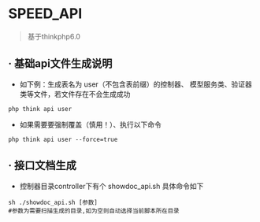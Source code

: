 SPEED_API
===============

> 基于thinkphp6.0

 ## · 基础api文件生成说明
 * 如下例：生成表名为 user（不包含表前缀）的控制器、
     模型服务类、验证器类等文件，若文件存在不会生成成功
 ```
php think api user 
```
* 如果需要要强制覆盖（慎用！）、执行以下命令
 ```
php think api user --force=true
```

 ## · 接口文档生成
 * 控制器目录controller下有个 showdoc_api.sh 具体命令如下
 ```
sh ./showdoc_api.sh [参数] 
#参数为需要扫描生成的目录,如为空则自动选择当前脚本所在目录
```
